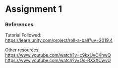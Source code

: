 # Assignment 1

### References

Tutorial Followed:\
https://learn.unity.com/project/roll-a-ball?uv=2019.4 

Other resources: \
https://www.youtube.com/watch?v=c9kxUvCKhwQ \
https://www.youtube.com/watch?v=Os-RX3XCwvU
